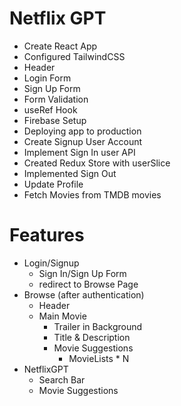 # Netflix GPT

- Create React App
- Configured TailwindCSS
- Header
- Login Form
- Sign Up Form
- Form Validation
- useRef Hook
- Firebase Setup
- Deploying app to production
- Create Signup User Account
- Implement Sign In user API
- Created Redux Store with userSlice
- Implemented Sign Out
- Update Profile
- Fetch Movies from TMDB movies

# Features

- Login/Signup
  - Sign In/Sign Up Form
  - redirect to Browse Page
- Browse (after authentication)
  - Header
  - Main Movie
    - Trailer in Background
    - Title & Description
    - Movie Suggestions
      - MovieLists \* N
- NetflixGPT
  - Search Bar
  - Movie Suggestions

